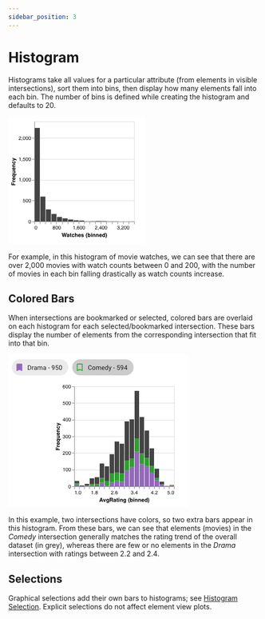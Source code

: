```yaml
---
sidebar_position: 3
---
```

# Histogram

Histograms take all values for a particular attribute (from elements in visible intersections), sort them into bins, 
then display how many elements fall into each bin. The number of bins is defined while creating the histogram and defaults to 20.

![Plain Histogram](./img/histogram/plain.png)

For example, in this histogram of movie watches, we can see that there are over 2,000 movies with watch counts between 0 and 200,
with the number of movies in each bin falling drastically as watch counts increase.

## Colored Bars

When intersections are bookmarked or selected, colored bars are overlaid on each histogram for each selected/bookmarked intersection.
These bars display the number of elements from the corresponding intersection that fit into that bin.

![Colored Histogram](./img/histogram/colored.png)

In this example, two intersections have colors, so two extra bars appear in this histogram. From these bars,
we can see that elements (movies) in the *Comedy* intersection generally matches the rating trend of the overall dataset (in grey),
whereas there are few or no elements in the *Drama* intersection with ratings between 2.2 and 2.4.

## Selections

Graphical selections add their own bars to histograms; see [Histogram Selection](../selections/graphical.md#histogram). Explicit selections do not affect element view plots.